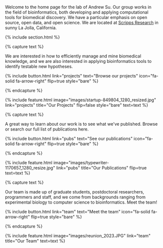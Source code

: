 ---
---

Welcome to the home page for the lab of Andrew Su. Our group works in the field of bioinformatics, both developing and applying computational tools for biomedical discovery. We have a particular emphasis on open source, open data, and open science. We are located at [Scripps Research](https://scripps.edu) in sunny La Jolla, California. 


{% include section.html %}

{% capture text %}

We are interested in how to efficiently manage and mine biomedical knowledge, and we are also interested in applying bioinformatics tools to identify testable new hypotheses.

{%
  include button.html
  link="projects"
  text="Browse our projects"
  icon="fa-solid fa-arrow-right"
  flip=true
  style="bare"
%}

{% endcapture %}

{%
  include feature.html
  image="images/startup-849804_1280_resized.jpg"
  link="projects"
  title="Our Projects"
  flip=false
  style="bare"
  text=text
%}

{% capture text %}

A great way to learn about our work is to see what we've published.  Browse or search our full list of publications here.

{%
  include button.html
  link="pubs"
  text="See our publications"
  icon="fa-solid fa-arrow-right"
  flip=true
  style="bare"
%}

{% endcapture %}

{%
  include feature.html
  image="images/typewriter-1170657_1280_resize.jpg"
  link="pubs"
  title="Our Publications"
  flip=true
  text=text
%}

{% capture text %}

Our team is made up of graduate students, postdoctoral researchers, programmers and staff, and we come from backgrounds ranging from experimental biology to computer science to bioinformatics. Meet the team!

{%
  include button.html
  link="team"
  text="Meet the team"
  icon="fa-solid fa-arrow-right"
  flip=true
  style="bare"
%}

{% endcapture %}

{%
  include feature.html
  image="images/reunion_2023.JPG"
  link="team"
  title="Our Team"
  text=text
%}
